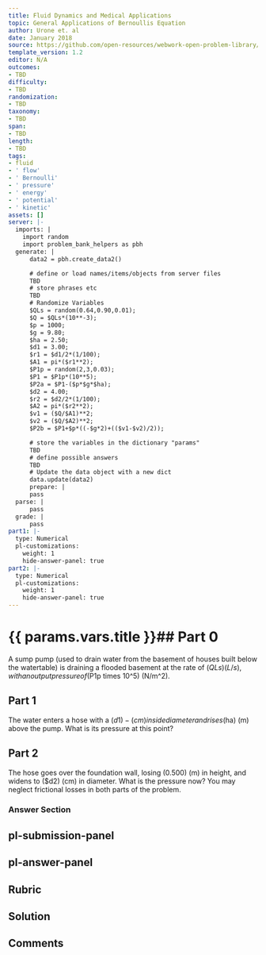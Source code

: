 ```yaml
---
title: Fluid Dynamics and Medical Applications
topic: General Applications of Bernoullis Equation
author: Urone et. al
date: January 2018
source: https://github.com/open-resources/webwork-open-problem-library/tree/master/Contrib/BrockPhysics/College_Physics_Urone/12.Fluid_Dynamics_and_Medical_Applications/12-03.General_Applications_of_Bernoullis_Equation/NU_U17_12_03_004.pg
template_version: 1.2
editor: N/A
outcomes:
- TBD
difficulty:
- TBD
randomization:
- TBD
taxonomy:
- TBD
span:
- TBD
length:
- TBD
tags:
- fluid
- ' flow'
- ' Bernoulli'
- ' pressure'
- ' energy'
- ' potential'
- ' kinetic'
assets: []
server: |-
  imports: |
    import random
    import problem_bank_helpers as pbh
  generate: |
      data2 = pbh.create_data2()

      # define or load names/items/objects from server files
      TBD
      # store phrases etc
      TBD
      # Randomize Variables
      $QLs = random(0.64,0.90,0.01);
      $Q = $QLs*(10**-3);
      $p = 1000;
      $g = 9.80;
      $ha = 2.50;
      $d1 = 3.00;
      $r1 = $d1/2*(1/100);
      $A1 = pi*($r1**2);
      $P1p = random(2,3,0.03);
      $P1 = $P1p*(10**5);
      $P2a = $P1-($p*$g*$ha);
      $d2 = 4.00;
      $r2 = $d2/2*(1/100);
      $A2 = pi*($r2**2);
      $v1 = ($Q/$A1)**2;
      $v2 = ($Q/$A2)**2;
      $P2b = $P1+$p*((-$g*2)+(($v1-$v2)/2));

      # store the variables in the dictionary "params"
      TBD
      # define possible answers
      TBD
      # Update the data object with a new dict
      data.update(data2)
      prepare: |
      pass
  parse: |
      pass
  grade: |
      pass
part1: |-
  type: Numerical
  pl-customizations:
    weight: 1
    hide-answer-panel: true
part2: |-
  type: Numerical
  pl-customizations:
    weight: 1
    hide-answer-panel: true
---
```


# {{ params.vars.title }}## Part 0 
A sump pump (used to drain water from the basement of houses built below the watertable) is draining a flooded basement at the rate of ($QLs) (L/s), with an output pressure of ($P1p times 10^5) (N/m^2). 
## Part 1 
The water enters a hose with a ($d1)-(cm) inside diameter and rises ($ha) (m) above the pump. What is its pressure at this point? 
## Part 2 
The hose goes over the foundation wall, losing (0.500) (m) in height, and widens to ($d2) (cm) in diameter. What is the pressure now? You may neglect frictional losses in both parts of the problem. 


### Answer Section 


## pl-submission-panel 


## pl-answer-panel 


## Rubric 


## Solution 


## Comments 


